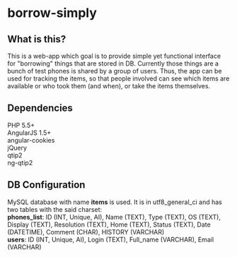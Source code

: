 borrow-simply
=============

What is this?
-----
This is a web-app which goal is to provide simple yet functional interface for "borrowing" things that are stored in DB.
Currently those things are a bunch of test phones is shared by a group of users. Thus, the app can be used for tracking the items, so that people involved can see which items are available or who took them (and when), or take the items themselves.

Dependencies
-----
PHP 5.5+  
AngularJS 1.5+  
angular-cookies  
jQuery  
qtip2  
ng-qtip2  

DB Configuration
-----
MySQL database with name **items** is used. It is in utf8_general_ci and has two tables with the said charset:  
**phones_list**: ID (INT, Unique, AI), Name (TEXT), Type (TEXT), OS (TEXT), Display (TEXT), Resolution (TEXT), Home (TEXT), Status (TEXT), Date (DATETIME), Comment (CHAR), HISTORY (VARCHAR)  
**users**: ID (INT, Unique, AI), Login (TEXT), Full_name (VARCHAR), Email (VARCHAR)